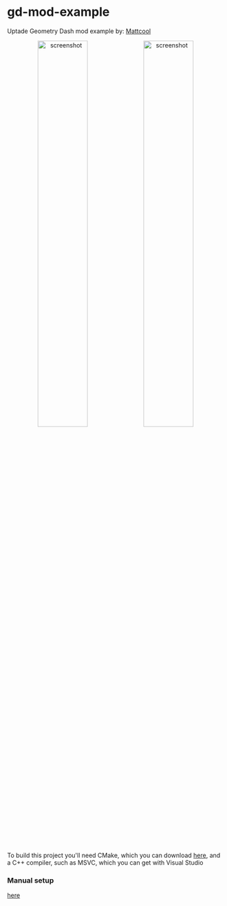# gd-mod-example
Uptade Geometry Dash mod example by: [Mattcool](https://github.com/matcool)
<p align="center">
<img src="hhttps://cdn.discordapp.com/attachments/1123078518998323250/1124833754045751296/imagenxdd1.PNG" alt="screenshot" width="48%">
<img src="https://cdn.discordapp.com/attachments/1123078518998323250/1124833754314178612/imagenxdd2.PNG" alt="screenshot" width="48%">
</p>

To build this project you'll need CMake, which you can download [here](https://cmake.org/download/), and a C++ compiler, such as MSVC, which you can get with Visual Studio


### Manual setup

[here](https://github.com/matcool/gd-mod-example)